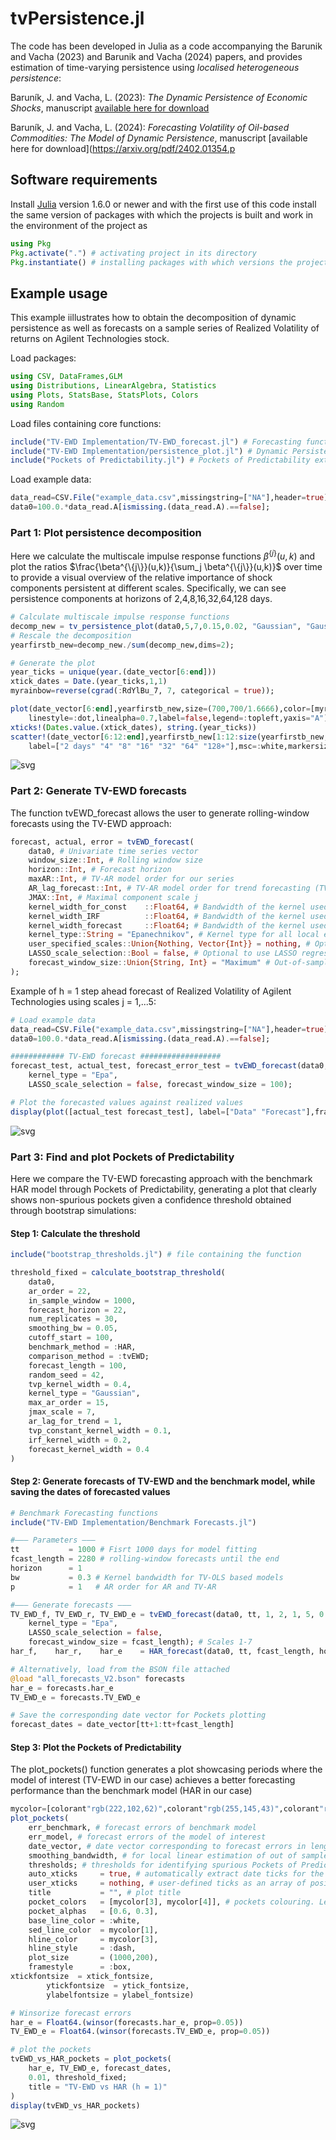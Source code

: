 # tvPersistence.jl

The code has been developed in Julia as a code accompanying the Barunik and Vacha (2023) and Barunik and Vacha (2024) papers, and provides estimation of time-varying persistence using *localised heterogeneous persistence*:

Baruník, J. and Vacha, L. (2023): *The Dynamic Persistence of Economic Shocks*, manuscript [available here for download](https://ideas.repec.org/p/arx/papers/2306.01511.html)

Baruník, J. and Vacha, L. (2024): *Forecasting Volatility of Oil-based Commodities: The Model of Dynamic Persistence*, manuscript [available here for download](https://arxiv.org/pdf/2402.01354.p

## Software requirements

Install [Julia](http://julialang.org/) version 1.6.0 or newer and with the first use of this code install the same version of packages with which the projects is built and work in the environment of the project as

```julia
using Pkg
Pkg.activate(".") # activating project in its directory
Pkg.instantiate() # installing packages with which versions the project is built
```

## Example usage

This example iillustrates how to obtain the decomposition of dynamic persistence as well as forecasts on a sample series of Realized Volatility of returns on Agilent Technologies stock.

Load packages:

```julia
using CSV, DataFrames,GLM
using Distributions, LinearAlgebra, Statistics
using Plots, StatsBase, StatsPlots, Colors
using Random
```

Load files containing core functions:

```julia
include("TV-EWD Implementation/TV-EWD_forecast.jl") # Forecasting function
include("TV-EWD Implementation/persistence_plot.jl") # Dynamic Persistence decomposition plots
include("Pockets of Predictability.jl") # Pockets of Predictability extraction and plots
```

Load example data:

```julia
data_read=CSV.File("example_data.csv",missingstring=["NA"],header=true) |> DataFrame;
data0=100.0.*data_read.A[ismissing.(data_read.A).==false];
```

### Part 1: Plot persistence decomposition
Here we calculate the multiscale impulse response functions $\beta^{\{j\}}(u,k)$ and plot the ratios $\frac{\beta^{\{j\}}(u,k)}{\sum_j \beta^{\{j\}}(u,k)}$ over time to provide a visual overview of the relative importance of shock components persistent at different scales. Specifically, we can see persistence components at horizons of 2,4,8,16,32,64,128 days.
```julia
# Calculate multiscale impulse response functions
decomp_new = tv_persistence_plot(data0,5,7,0.15,0.02, "Gaussian", "Gaussian");
# Rescale the decomposition
yearfirstb_new=decomp_new./sum(decomp_new,dims=2);

# Generate the plot
year_ticks = unique(year.(date_vector[6:end]))
xtick_dates = Date.(year_ticks,1,1)
myrainbow=reverse(cgrad(:RdYlBu_7, 7, categorical = true));

plot(date_vector[6:end],yearfirstb_new,size=(700,700/1.6666),color=[myrainbow[1] myrainbow[2] myrainbow[3] cgrad(:grayC, 7, categorical = true)[2] myrainbow[5] myrainbow[6] myrainbow[7]],frame=:box,
    linestyle=:dot,linealpha=0.7,label=false,legend=:topleft,yaxis="A") 
xticks!(Dates.value.(xtick_dates), string.(year_ticks))
scatter!(date_vector[6:12:end],yearfirstb_new[1:12:size(yearfirstb_new,1),:],color=[myrainbow[1] myrainbow[2] myrainbow[3] cgrad(:grayC, 7, categorical = true)[2] myrainbow[5] myrainbow[6] myrainbow[7]],
    label=["2 days" "4" "8" "16" "32" "64" "128+"],msc=:white,markersize=3,markershape=[:circle :diamond :utriangle :+ :x :heptagon :dtriangle])
```

![svg](/readme_files/Persistence_plot_example.svg)

### Part 2: Generate TV-EWD forecasts
The function tvEWD_forecast allows the user to generate rolling-window forecasts using the TV-EWD approach:

```julia
forecast, actual, error = tvEWD_forecast(
    data0, # Univariate time series vector
    window_size::Int, # Rolling window size 
    horizon::Int, # Forecast horizon
    maxAR::Int, # TV-AR model order for our series
    AR_lag_forecast::Int, # TV-AR model order for trend forecasting (TV-AR(1) in the original paper)
    JMAX::Int, # Maximal component scale j
    kernel_width_for_const    ::Float64, # Bandwidth of the kernel used for the trend estimation
    kernel_width_IRF          ::Float64, # Bandwidth of the kernel used for the TVP IRF estimation
    kernel_width_forecast     ::Float64; # Bandwidth of the kernel used for forecasting of the constant
    kernel_type::String = "Epanechnikov", # Kernel type for all local estimations
    user_specified_scales::Union{Nothing, Vector{Int}} = nothing, # Optional user-specified scales in ascending order
    LASSO_scale_selection::Bool = false, # Optional to use LASSO regression for automatic scale selection
    forecast_window_size::Union{String, Int} = "Maximum" # Out-of-sample size, set to maximal length by default
);
```

Example of h = 1 step ahead forecast of Realized Volatility of Agilent Technologies using scales j = 1,...5:

```julia
# Load example data
data_read=CSV.File("example_data.csv",missingstring=["NA"],header=true) |> DataFrame;
data0=100.0.*data_read.A[ismissing.(data_read.A).==false];

############ TV-EWD forecast ##################
forecast_test, actual_test, forecast_error_test = tvEWD_forecast(data0, 1000, 1, 2, 1, 5, 0.05, 0.2, 0.5, 
    kernel_type = "Epa",
    LASSO_scale_selection = false, forecast_window_size = 100);
```

```julia
# Plot the forecasted values against realized values
display(plot([actual_test forecast_test], label=["Data" "Forecast"],frame=:box))
```

![svg](/readme_files/TV-EWD_forecast_example.svg)

### Part 3: Find and plot Pockets of Predictability
Here we compare the TV-EWD forecasting approach with the benchmark HAR model through Pockets of Predictability, generating a plot that clearly shows non-spurious pockets given a confidence threshold obtained through bootstrap simulations:

#### Step 1: Calculate the threshold
```julia
include("bootstrap_thresholds.jl") # file containing the function

threshold_fixed = calculate_bootstrap_threshold(
    data0,
    ar_order = 22,
    in_sample_window = 1000,
    forecast_horizon = 22,
    num_replicates = 30,
    smoothing_bw = 0.05,
    cutoff_start = 100,
    benchmark_method = :HAR,
    comparison_method = :tvEWD;
    forecast_length = 100,
    random_seed = 42,
    tvp_kernel_width = 0.4,
    kernel_type = "Gaussian",
    max_ar_order = 15,
    jmax_scale = 7,
    ar_lag_for_trend = 1,
    tvp_constant_kernel_width = 0.1,
    irf_kernel_width = 0.2,
    forecast_kernel_width = 0.4
)
```

#### Step 2: Generate forecasts of TV-EWD and the benchmark model, while saving the dates of forecasted values

```julia
# Benchmark Forecasting functions
include("TV-EWD Implementation/Benchmark Forecasts.jl")

#––– Parameters –––
tt           = 1000 # Fisrt 1000 days for model fitting
fcast_length = 2280 # rolling-window forecasts until the end
horizon      = 1
bw           = 0.3 # Kernel bandwidth for TV-OLS based models
p            = 1   # AR order for AR and TV‐AR

#––– Generate forecasts –––
TV_EWD_f, TV_EWD_r, TV_EWD_e = tvEWD_forecast(data0, tt, 1, 2, 1, 5, 0.05, 0.2, 0.5, 
    kernel_type = "Epa",
    LASSO_scale_selection = false,
    forecast_window_size = fcast_length); # Scales 1-7
har_f,    har_r,    har_e    = HAR_forecast(data0, tt, fcast_length, horizon);

# Alternatively, load from the BSON file attached
@load "all_forecasts_V2.bson" forecasts
har_e = forecasts.har_e
TV_EWD_e = forecasts.TV_EWD_e

# Save the corresponding date vector for Pockets plotting
forecast_dates = date_vector[tt+1:tt+fcast_length]
```

#### Step 3: Plot the Pockets of Predictability
The plot_pockets() function generates a plot showcasing periods where the model of interest (TV-EWD in our case) achieves a better forecasting performance than the benchmark model (HAR in our case)

```julia
mycolor=[colorant"rgb(222,102,62)",colorant"rgb(255,145,43)",colorant"rgb(76,144,186)",colorant"rgb(43,194,194)",colorant"rgb(244,184,17)"]
plot_pockets(
    err_benchmark, # forecast errors of benchmark model
    err_model, # forecast errors of the model of interest
    date_vector, # date vector corresponding to forecast errors in length
    smoothing_bandwidth, # for local linear estimation of out of sample SED
    thresholds; # thresholds for identifying spurious Pockets of Predictability contained in an array. By default, 0.0 is included as well
    auto_xticks     = true, # automatically extract date ticks for the plot
    user_xticks     = nothing, # user-defined ticks as an array of positions in the error vector
    title           = "", # plot title
    pocket_colors   = [mycolor[3], mycolor[4]], # pockets colouring. Length of this array needs to coincide with length of "thresholds"
    pocket_alphas   = [0.6, 0.3],
    base_line_color = :white,
    sed_line_color  = mycolor[1],
    hline_color     = mycolor[3],
    hline_style     = :dash,
    plot_size       = (1000,200),
    framestyle      = :box,
xtickfontsize  = xtick_fontsize,
        ytickfontsize  = ytick_fontsize,
        ylabelfontsize = ylabel_fontsize)
```

```julia
# Winsorize forecast errors
har_e = Float64.(winsor(forecasts.har_e, prop=0.05))
TV_EWD_e = Float64.(winsor(forecasts.TV_EWD_e, prop=0.05))

# plot the pockets
tvEWD_vs_HAR_pockets = plot_pockets(
    har_e, TV_EWD_e, forecast_dates,
    0.01, threshold_fixed;
    title = "TV-EWD vs HAR (h = 1)"
)
display(tvEWD_vs_HAR_pockets)
```

![svg](/readme_files/pockets_of_predictability_example.svg)